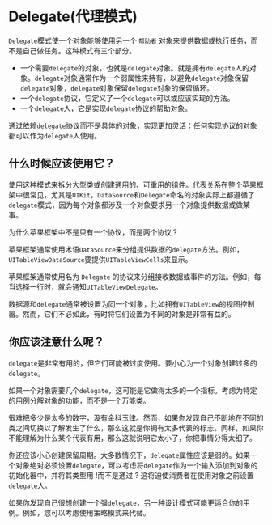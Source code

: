 # Delegate(代理模式)

`Delegate`模式使一个对象能够使用另一个 `帮助者` 对象来提供数据或执行任务，而不是自己做任务。这种模式有三个部分。

- 一个需要`delegate`的对象，也就是`delegate`对象。就是拥有`delegate`人的对象。`delegate`对象通常作为一个弱属性来持有，以避免`delegate`对象保留`delegate`对象，`delegate`对象保留`delegate`对象的保留循环。
- 一个`delegate`协议，它定义了一个`delegate`可以或应该实现的方法。
- 一个`delegate`人，它是实现`delegate`协议的帮助对象。

通过依赖`delegate`协议而不是具体的对象，实现更加灵活：任何实现协议的对象都可以作为`delegate`人使用。

## 什么时候应该使用它？

使用这种模式来拆分大型类或创建通用的、可重用的组件。代表关系在整个苹果框架中很常见，尤其是`UIKit`。`DataSource`和`Delegate`命名的对象实际上都遵循了`delegate`模式，因为每个对象都涉及一个对象要求另一个对象提供数据或做某事。

为什么苹果框架中不是只有一个协议，而是两个协议？

苹果框架通常使用术语`DataSource`来分组提供数据的`delegate`方法。例如，`UITableViewDataSource`要提供`UITableViewCells`来显示。

苹果框架通常使用名为 `Delegate` 的协议来分组接收数据或事件的方法。例如，每当选择一行时，就会通知`UITableViewDelegate`。

数据源和`delegate`通常被设置为同一个对象，比如拥有`UITableView`的视图控制器。然而，它们不必如此，有时将它们设置为不同的对象是非常有益的。

## 你应该注意什么呢？

`delegate`是非常有用的，但它们可能被过度使用。要小心为一个对象创建过多的`delegate`。

如果一个对象需要几个`delegate`，这可能是它做得太多的一个指标。考虑为特定的用例分解对象的功能，而不是一个万能类。

很难把多少是太多的数字，没有金科玉律。然而，如果你发现自己不断地在不同的类之间切换以了解发生了什么，那么这就是你拥有太多代表的标志。同样，如果你不能理解为什么某个代表有用，那么这就说明它太小了，你把事情分得太细了。

你还应该小心创建保留周期。大多数情况下，`delegate`属性应该是弱的。如果一个对象绝对必须设置`delegate`，可以考虑将`delegate`作为一个输入添加到对象的初始化器中，并将其类型用 !而不是通过 ? 这将迫使消费者在使用对象之前设置`delegate`人。

如果你发现自己很想创建一个强`delegate`，另一种设计模式可能更适合你的用例。例如，您可以考虑使用策略模式来代替。